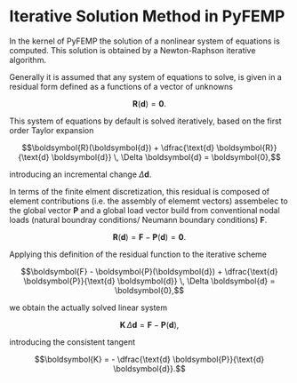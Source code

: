 # Iterative Solution Method in PyFEMP
In the kernel of PyFEMP the solution of a nonlinear system of equations is computed. This solution is obtained by a Newton-Raphson iterative algorithm.

Generally it is assumed that any system of equations to solve, is given in a residual form defined as a functions of a vector of unknowns

```math
\boldsymbol{R}(\boldsymbol{d}) = \boldsymbol{0}.
```

This system of equations by default is solved iteratively, based on the first order Taylor expansion 

```math
\boldsymbol{R}(\boldsymbol{d}) + \dfrac{\text{d} \boldsymbol{R}}{\text{d} \boldsymbol{d}} \, \Delta \boldsymbol{d} = \boldsymbol{0},
```
introducing an incremental change $`\Delta \boldsymbol{d}`$.

In terms of the finite elment discretization, this residual is composed of element contributions (i.e. the assembly of elememt vectors) assembelec to the global vector $`\boldsymbol{P}`$ and a global load vector build from conventional nodal loads (natural boundray conditions/ Neumann boundary conditions) $`\boldsymbol{F}`$.

```math
\boldsymbol{R}(\boldsymbol{d}) = \boldsymbol{F} - \boldsymbol{P}(\boldsymbol{d}) = \boldsymbol{0}.
```

Applying this definition of the residual function to the iterative scheme

```math
\boldsymbol{F} - \boldsymbol{P}(\boldsymbol{d}) +
\dfrac{\text{d} \boldsymbol{P}}{\text{d} \boldsymbol{d}} \, \Delta \boldsymbol{d}  = \boldsymbol{0},
```

we obtain the actually solved linear system

```math
\boldsymbol{K} \, \Delta \boldsymbol{d}  = \boldsymbol{F} - \boldsymbol{P}(\boldsymbol{d}),
```

introducing the consistent tangent

```math
\boldsymbol{K} = - \dfrac{\text{d} \boldsymbol{P}}{\text{d} \boldsymbol{d}}.
```



